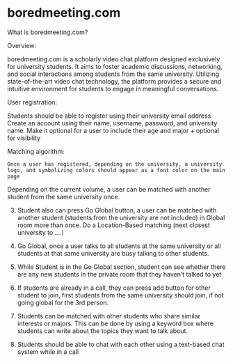 # boredmeeting.com


What is boredmeeting.com?

Overview:

boredmeeting.com is a scholarly video chat platform designed exclusively for university students. It aims to foster academic discussions, networking, and social interactions among students from the same university. Utilizing state-of-the-art video chat technology, the platform provides a secure and intuitive environment for students to engage in meaningful conversations.

User registration: 

Students should be able to register using their university email address
Create an account using their name, username, password, and university name.
Make it optional for a user to include their age and major + optional for visibility


Matching algorithm:

    Once a user has registered, depending on the university, a university logo, and symbolizing colors should appear as a font color on the main page
  
   Depending on the current volume, a user can be matched with another student from the same university once. 
  
  
  3. Student also can press Go Global button, a user can be matched with another student (students from the university are not included) in Global room more than once.
  Do a Location-Based matching (next closest university to ….) 
  
  4. Go Global, once a user talks to all students at the same university or all students at that same university are busy talking to other students. 
  
  5. While Student is in the Go Global section, student can see whether there are any new students in the private room that they haven’t talked to yet 
  
  6. If students are already in a call, they can press add button for other student to join, first students from the same university should join, if not going global for the 3rd person.
  
  7. Students can be matched with other students who share similar interests or majors. This can be done by using a keyword box where students can write about the topics they want to talk about.
  
  8. Students should be able to chat with each other using a text-based chat system while in a call
